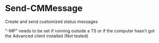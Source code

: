 # Send-CMMessage
Create and send customized status messages


"-MP" needs to be set if running outside a TS or if the computer hasn’t got the Advanced client installed (Not tested)
